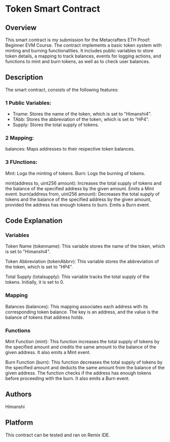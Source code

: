 # Token Smart Contract

## Overview
This smart contract is my submission for the Metacrafters ETH Proof: Beginner EVM Course. The contract implements a basic token system with minting and burning functionalities. It includes public variables to store token details, a mapping to track balances, events for logging actions, and functions to mint and burn tokens, as well as to check user balances.
## Description

The smart contract, consists of the following features:

### 1 Public Variables:

* Tname: Stores the name of the token, which is set to "Himanshi4".
* TAbb: Stores the abbreviation of the token, which is set to "HP4".
* Supply: Stores the total supply of tokens.
### 2 Mapping:

balances: Maps addresses to their respective token balances.
### 3 FUnctions:

Mint: Logs the minting of tokens.
Burn: Logs the burning of tokens.

mint(address to, uint256 amount): Increases the total supply of tokens and the balance of the specified address by the given amount. Emits a Mint event.
burn(address from, uint256 amount): Decreases the total supply of tokens and the balance of the specified address by the given amount, provided the address has enough tokens to burn. Emits a Burn event.
## Code Explanation

### Variables
Token Name (tokenname): This variable stores the name of the token, which is set to "Himanshi4".

Token Abbreviation (tokenAbbrv): This variable stores the abbreviation of the token, which is set to "HP4".

Total Supply (totalsupply): This variable tracks the total supply of the tokens. Initially, it is set to 0.
### Mapping
Balances (balances): This mapping associates each address with its corresponding token balance. The key is an address, and the value is the balance of tokens that address holds.
### Functions
Mint Function (mint): This function increases the total supply of tokens by the specified amount and credits the same amount to the balance of the given address. It also emits a Mint event.

Burn Function (burn): This function decreases the total supply of tokens by the specified amount and deducts the same amount from the balance of the given address. The function checks if the address has enough tokens before proceeding with the burn. It also emits a Burn event.
## Authors

Himanshi

## Platform
This contract can be tested and ran on Remix IDE.
